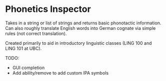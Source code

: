 # Phonetics Inspector
Takes in a string or list of strings and returns basic phonotactic information.
Can also roughly translate English words into German cognate via simple rules (not correct translation). 

Created primarily to aid in introductory linguistic classes (LING 100 and LING 101 at UBC).

TODO:
- GUI completion
- Add ability/remove to add custom IPA symbols 
